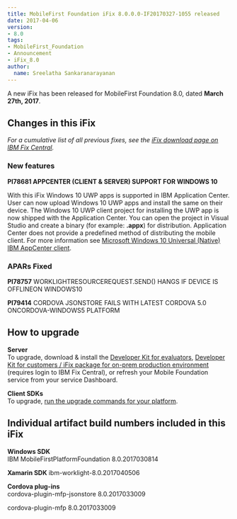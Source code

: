 ```yaml
---
title: MobileFirst Foundation iFix 8.0.0.0-IF20170327-1055 released
date: 2017-04-06
version:
- 8.0
tags:
- MobileFirst_Foundation
- Announcement
- iFix_8.0
author:
  name: Sreelatha Sankaranarayanan
---
```

A new iFix has been released for MobileFirst Foundation 8.0, dated **March 27th, 2017**.

## Changes in this iFix
*For a cumulative list of all previous fixes, see the [iFix download page on IBM Fix Central](http://www.ibm.com/support/fixcentral/swg/quickorder?parent=ibm%7EOther%2Bsoftware&product=ibm/Other+software/IBM+MobileFirst+Platform+Foundation&release=8.0.0.0&platform=All&function=all&source=fc).*

### New features
**PI78681 APPCENTER (CLIENT & SERVER) SUPPORT FOR WINDOWS 10**

With this iFix Windows 10 UWP apps is supported in IBM Application Center. User can now upload Windows 10 UWP apps and install the same on their device. The Windows 10 UWP client project for installing the UWP app is now shipped with the Application Center. You can open the project in Visual Studio and create a binary (for example: **.appx**) for distribution. Application Center does not provide a predefined method of distributing the mobile client. For more information see [Microsoft Windows 10 Universal (Native) IBM AppCenter client](https://mobilefirstplatform.ibmcloud.com/tutorials/en/foundation/8.0/appcenter/preparations/#microsoft-windows-10-universal-native-ibm-appcenter-client).

### APARs Fixed
**PI78757** WORKLIGHTRESOURCEREQUEST.SEND() HANGS IF DEVICE IS OFFLINEON WINDOWS10

**PI79414** CORDOVA JSONSTORE FAILS WITH LATEST CORDOVA 5.0 ONCORDOVA-WINDOWS5 PLATFORM

## How to upgrade
**Server**  
To upgrade, download &amp; install the [Developer Kit for evaluators]({{site.baseurl}}/downloads/), [Developer Kit for customers / iFix package for on-prem production environment](http://www.ibm.com/support/fixcentral/swg/quickorder?parent=ibm%7EOther%2Bsoftware&product=ibm/Other+software/IBM+MobileFirst+Platform+Foundation&release=8.0.0.0&platform=All&function=all&source=fc) (requires login to IBM Fix Central), or refresh your Mobile Foundation service from your service Dashboard.

**Client SDKs**  
To upgrade, [run the upgrade commands for your platform]({{site.baseurl}}/tutorials/en/foundation/8.0/application-development/sdk/).


## Individual artifact build numbers included in this iFix

**Windows SDK**  
IBM MobileFirstPlatformFoundation 8.0.2017030814

**Xamarin SDK**
ibm-worklight-8.0.2017040506

**Cordova plug-ins**  
cordova-plugin-mfp-jsonstore 8.0.2017033009

cordova-plugin-mfp 8.0.2017033009  
